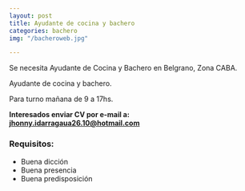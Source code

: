 ```yaml
---
layout: post
title: Ayudante de cocina y bachero
categories: bachero
img: "/bacheroweb.jpg"

---
```

Se necesita Ayudante de Cocina y Bachero en Belgrano, Zona CABA.

Ayudante de cocina y bachero.

Para turno mañana de 9 a 17hs.

**Interesados enviar CV por e-mail a: jhonny.idarragaua26.10@hotmail.com**

### Requisitos:

* Buena dicción
* Buena presencia
* Buena predisposición